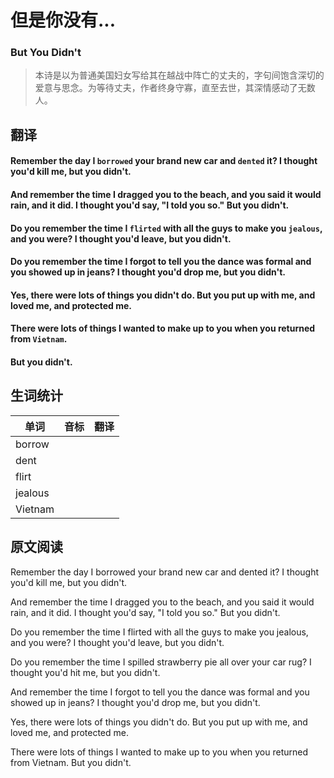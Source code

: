 # 但是你没有...
### But You Didn't
>本诗是以为普通美国妇女写给其在越战中阵亡的丈夫的，字句间饱含深切的爱意与思念。为等待丈夫，作者终身守寡，直至去世，其深情感动了无数人。

## 翻译
#### Remember the day I `borrowed` your brand new car and `dented` it? I thought you'd kill me, but you didn't.
#### And remember the time I dragged you to the beach, and you said it would rain, and it did. I thought you'd say, "I told you so." But you didn't.
#### Do you remember the time I `flirted` with all the guys to make you `jealous`, and you were? I thought you'd leave, but you didn't.
#### Do you remember the time I forgot to tell you the dance was formal and you showed up in jeans? I thought you'd drop me, but you didn't.
#### Yes, there were lots of things you didn't do. But you put up with me, and loved me, and protected me.
#### There were lots of things I wanted to make up to you when you returned from `Vietnam`.
#### But you didn't.

## 生词统计
| 单词    | 音标 | 翻译 |
| ------- | ---- | ---- |
| borrow  |      |      |
| dent    |      |      |
| flirt   |      |      |
| jealous |      |      |
| Vietnam |      |      |

## 原文阅读
Remember the day I borrowed your brand new car and dented it? I thought you'd kill me, but you didn't.

And remember the time I dragged you to the beach, and you said it would rain, and it did. I thought you'd say, "I told you so." But you didn't.

Do you remember the time I flirted with all the guys to make you jealous, and you were? I thought you'd leave, but you didn't.

Do you remember the time I spilled strawberry pie all over your car rug? I thought you'd hit me, but you didn't.

And remember the time I forgot to tell you the dance was formal and you showed up in jeans? I thought you'd drop me, but you didn't.

Yes, there were lots of things you didn't do. But you put up with me, and loved me, and protected me.

There were lots of things I wanted to make up to you when you returned from Vietnam.
But you didn't.